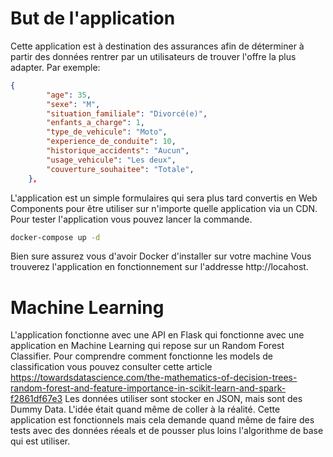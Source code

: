 # But de l'application
Cette application est à destination des assurances afin de déterminer à partir des données rentrer par un utilisateurs de trouver l'offre la plus adapter. Par exemple:
```json
{
        "age": 35,
        "sexe": "M",
        "situation_familiale": "Divorcé(e)",
        "enfants_a_charge": 1,
        "type_de_vehicule": "Moto",
        "experience_de_conduite": 10,
        "historique_accidents": "Aucun",
        "usage_vehicule": "Les deux",
        "couverture_souhaitee": "Totale",
    },
```
L'application est un simple formulaires qui sera plus tard convertis en Web Components pour être utiliser sur n'importe quelle application via un CDN.
Pour tester l'application vous pouvez lancer la commande.
```bash
docker-compose up -d
```
Bien sure assurez vous d'avoir Docker d'installer sur votre machine
Vous trouverez l'application en fonctionnement sur l'addresse http://locahost.

# Machine Learning
L'application fonctionne avec une API en Flask qui fonctionne avec une application en Machine Learning qui repose sur un Random Forest Classifier.
Pour comprendre comment fonctionne les models de classification vous pouvez consulter cette article https://towardsdatascience.com/the-mathematics-of-decision-trees-random-forest-and-feature-importance-in-scikit-learn-and-spark-f2861df67e3
Les données utiliser sont stocker en JSON, mais sont des Dummy Data. L'idée était quand même de coller à la réalité.
Cette application est fonctionnels mais cela demande quand même de faire des tests avec des données réeals et de pousser plus loins l'algorithme de base qui est utiliser.
